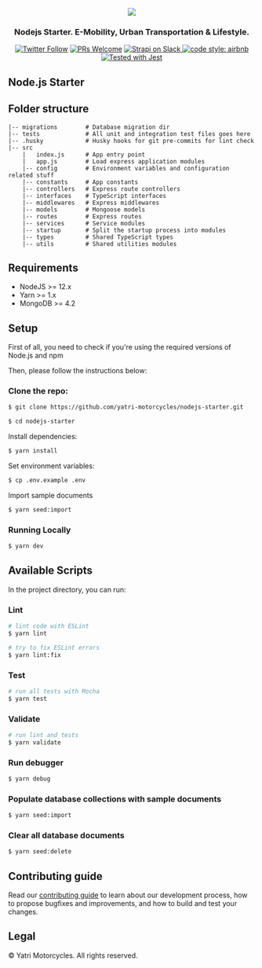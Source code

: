 <div align="center">

![](https://raw.githubusercontent.com/manjillama/yatri-motorcycles-api/master/yatri.png)

</div>

<h3 align="center">
    Nodejs Starter. E-Mobility, Urban Transportation & Lifestyle.
</h3>

<p align="center">
  <a href="https://twitter.com/YATRIdesign"><img src="https://img.shields.io/twitter/follow/YATRIdesign?style=social" alt="Twitter Follow" /></a>
  <a href="CONTRIBUTING.md"><img src="https://img.shields.io/badge/PRs-welcome-brightgreen.svg" alt="PRs Welcome"></a>
  <a href="https://yatrimotorcycles.slack.com">
    <img src="https://img.shields.io/badge/join-slack-purple" alt="Strapi on Slack" />
  </a>
  <a href="https://www.npmjs.com/package/eslint-config-airbnb-typescript"><img alt="code style: airbnb" src="https://img.shields.io/badge/code%20style-airbnb-red"></a>
  <a href="https://github.com/facebook/jest"><img src="https://img.shields.io/badge/tested_with-jest-99424f.svg" alt="Tested with Jest"></a>
</p>

## Node.js Starter

## Folder structure

```
|-- migrations        # Database migration dir
|-- tests             # All unit and integration test files goes here
|-- .husky            # Husky hooks for git pre-commits for lint check
|-- src
    |   index.js      # App entry point
    |   app.js        # Load express application modules
    |-- config        # Environment variables and configuration related stuff
    |-- constants     # App constants
    |-- controllers   # Express route controllers
    |-- interfaces    # TypeScript interfaces
    |-- middlewares   # Express middlewares
    |-- models        # Mongoose models
    |-- routes        # Express routes
    |-- services      # Service modules
    |-- startup       # Split the startup process into modules
    |-- types         # Shared TypeScript types
    |-- utils         # Shared utilities modules
```

## Requirements

- NodeJS >= 12.x
- Yarn >= 1.x
- MongoDB >= 4.2

## Setup

First of all, you need to check if you're using the required versions of Node.js and npm <br/>

Then, please follow the instructions below:

### Clone the repo:

```bash
$ git clone https://github.com/yatri-motorcycles/nodejs-starter.git

$ cd nodejs-starter
```

Install dependencies:

```bash
$ yarn install
```

Set environment variables:

```bash
$ cp .env.example .env
```

Import sample documents

```bash
$ yarn seed:import
```

### Running Locally

```bash
$ yarn dev
```

## Available Scripts

In the project directory, you can run:

### Lint

```bash
# lint code with ESLint
$ yarn lint

# try to fix ESLint errors
$ yarn lint:fix
```

### Test

```bash
# run all tests with Mocha
$ yarn test
```

### Validate

```bash
# run lint and tests
$ yarn validate
```

### Run debugger

```bash
$ yarn debug
```

### Populate database collections with sample documents

```bash
$ yarn seed:import
```

### Clear all database documents

```bash
$ yarn seed:delete
```

## Contributing guide

Read our [contributing guide](./CONTRIBUTING.md) to learn about our development process, how to propose bugfixes and improvements, and how to build and test your changes.

## Legal

© Yatri Motorcycles. All rights reserved.
